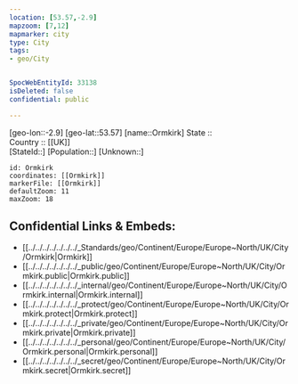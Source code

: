 ```yaml
---
location: [53.57,-2.9] 
mapzoom: [7,12] 
mapmarker: city 
type: City
tags:
- geo/City


SpocWebEntityId: 33138
isDeleted: false
confidential: public

---
```

[geo-lon::-2.9] 
[geo-lat::53.57] 
[name::Ormkirk] 
State ::  
Country :: [[UK]]  
[StateId::] 
[Population::] 
[Unknown::] 


```leaflet
id: Ormkirk
coordinates: [[Ormkirk]] 
markerFile: [[Ormkirk]] 
defaultZoom: 11 
maxZoom: 18
```


## Confidential Links & Embeds: 
- [[../../../../../../../_Standards/geo/Continent/Europe/Europe~North/UK/City/Ormkirk|Ormkirk]] 
- [[../../../../../../../_public/geo/Continent/Europe/Europe~North/UK/City/Ormkirk.public|Ormkirk.public]] 
- [[../../../../../../../_internal/geo/Continent/Europe/Europe~North/UK/City/Ormkirk.internal|Ormkirk.internal]] 
- [[../../../../../../../_protect/geo/Continent/Europe/Europe~North/UK/City/Ormkirk.protect|Ormkirk.protect]] 
- [[../../../../../../../_private/geo/Continent/Europe/Europe~North/UK/City/Ormkirk.private|Ormkirk.private]] 
- [[../../../../../../../_personal/geo/Continent/Europe/Europe~North/UK/City/Ormkirk.personal|Ormkirk.personal]] 
- [[../../../../../../../_secret/geo/Continent/Europe/Europe~North/UK/City/Ormkirk.secret|Ormkirk.secret]] 
